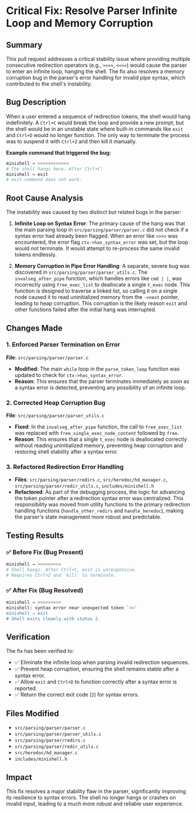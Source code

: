 # Critical Fix: Resolve Parser Infinite Loop and Memory Corruption

## Summary
This pull request addresses a critical stability issue where providing multiple consecutive redirection operators (e.g., `>>>>`, `<<<<`) would cause the parser to enter an infinite loop, hanging the shell. The fix also resolves a memory corruption bug in the parser's error handling for invalid pipe syntax, which contributed to the shell's instability.

## Bug Description
When a user entered a sequence of redirection tokens, the shell would hang indefinitely. A `Ctrl+C` would break the loop and provide a new prompt, but the shell would be in an unstable state where built-in commands like `exit` and `Ctrl+D` would no longer function. The only way to terminate the process was to suspend it with `Ctrl+Z` and then kill it manually.

**Example command that triggered the bug:**
```bash
minishell → >>>>>>>>>>>>
# The shell hangs here. After Ctrl+C:
minishell → exit
# exit command does not work.
```

## Root Cause Analysis
The instability was caused by two distinct but related bugs in the parser:

1.  **Infinite Loop on Syntax Error**: The primary cause of the hang was that the main parsing loop in `src/parsing/parser/parser.c` did not check if a syntax error had already been flagged. When an error like `>>>>` was encountered, the error flag `ctx->has_syntax_error` was set, but the loop would not terminate. It would attempt to re-process the same invalid tokens endlessly.

2.  **Memory Corruption in Pipe Error Handling**: A separate, severe bug was discovered in `src/parsing/parser/parser_utils.c`. The `invalseg_after_pipe` function, which handles errors like `cmd | |`, was incorrectly using `free_exec_list` to deallocate a single `t_exec` node. This function is designed to traverse a linked list, so calling it on a single node caused it to read uninitialized memory from the `->next` pointer, leading to heap corruption. This corruption is the likely reason `exit` and other functions failed after the initial hang was interrupted.

## Changes Made

### 1. Enforced Parser Termination on Error
**File**: `src/parsing/parser/parser.c`
- **Modified**: The main `while` loop in the `parse_token_loop` function was updated to check for `ctx->has_syntax_error`.
- **Reason**: This ensures that the parser terminates immediately as soon as a syntax error is detected, preventing any possibility of an infinite loop.

### 2. Corrected Heap Corruption Bug
**File**: `src/parsing/parser/parser_utils.c`
- **Fixed**: In the `invalseg_after_pipe` function, the call to `free_exec_list` was replaced with `free_single_exec_node_content` followed by `free`.
- **Reason**: This ensures that a single `t_exec` node is deallocated correctly without reading uninitialized memory, preventing heap corruption and restoring shell stability after a syntax error.

### 3. Refactored Redirection Error Handling
- **Files**: `src/parsing/parser/redirs.c`, `src/heredoc/hd_manager.c`, `src/parsing/parser/redir_utils.c`, `includes/minishell.h`
- **Refactored**: As part of the debugging process, the logic for advancing the token pointer after a redirection syntax error was centralized. This responsibility was moved from utility functions to the primary redirection handling functions (`handle_other_redirs` and `handle_heredoc`), making the parser's state management more robust and predictable.

## Testing Results

### ✅ Before Fix (Bug Present)
```bash
minishell → >>>>>>>>>
# Shell hangs. After Ctrl+C, exit is unresponsive.
# Requires Ctrl+Z and `kill` to terminate.
```

### ✅ After Fix (Bug Resolved)
```bash
minishell → >>>>>>>>>
minishell: syntax error near unexpected token `>>'
minishell → exit
# Shell exits cleanly with status 2.
```

## Verification
The fix has been verified to:
- ✅ Eliminate the infinite loop when parsing invalid redirection sequences.
- ✅ Prevent heap corruption, ensuring the shell remains stable after a syntax error.
- ✅ Allow `exit` and `Ctrl+D` to function correctly after a syntax error is reported.
- ✅ Return the correct exit code (`2`) for syntax errors.

## Files Modified
- `src/parsing/parser/parser.c`
- `src/parsing/parser/parser_utils.c`
- `src/parsing/parser/redirs.c`
- `src/parsing/parser/redir_utils.c`
- `src/heredoc/hd_manager.c`
- `includes/minishell.h`

## Impact
This fix resolves a major stability flaw in the parser, significantly improving its resilience to syntax errors. The shell no longer hangs or crashes on invalid input, leading to a much more robust and reliable user experience.

